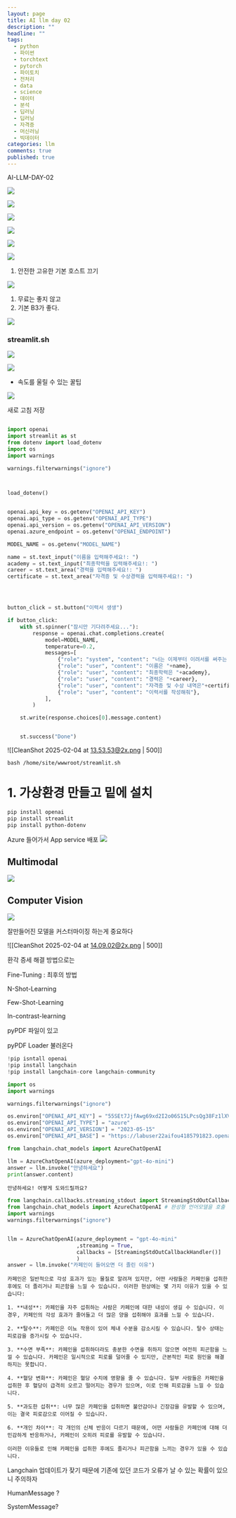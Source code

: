```yaml
---
layout: page
title: AI llm day 02
description: ""
headline: ""
tags:
  - python
  - 파이썬
  - torchtext
  - pytorch
  - 파이토치
  - 전처리
  - data
  - science
  - 데이터
  - 분석
  - 딥러닝
  - 딥러닝
  - 자격증
  - 머신러닝
  - 빅데이터
categories: llm
comments: true
published: true
---
```


AI-LLM-DAY-02

![](https://cdn.mathpix.com/snip/images/me2J6fr9qTHaxkRt_0oD1YUfNWQKFyrXfHz5mKrFpl8.original.fullsize.png)


![](https://cdn.mathpix.com/snip/images/eg_Eq9IgQ1C3cMHJkh8rRd0DuoO8ZFaFkGMOMmE-CXg.original.fullsize.png)




![](https://cdn.mathpix.com/snip/images/Qm5-7ot4sABim4hcJCW56bHxEzoiAMXui_avx4z6x2c.original.fullsize.png)


![](https://cdn.mathpix.com/snip/images/g7TNxyWjpv0v25SxlyqaB291L5zrzCmK9mhL6dfqr8E.original.fullsize.png)



![](https://cdn.mathpix.com/snip/images/Se_XMt7TXKXcgeGqTJrCzWfZCL-iokOe8bJH43jlAy4.original.fullsize.png)


![](https://cdn.mathpix.com/snip/images/dpnF8IEjZbM0mnhFhoR8YYetU2xQgfYJcaw8XzfM2g8.original.fullsize.png)


1. 안전한 고유한 기본 호스트 끄기 


![](https://cdn.mathpix.com/snip/images/tOcumjaVALmaXFILdRQhXhy0go8N4mCfPTzANs30YQE.original.fullsize.png)

1. 무료는 좋지 않고 
2. 기본 B3가 좋다. 


![](https://cdn.mathpix.com/snip/images/2TfMz50105BVD8mwNSXGP_hf3Fv16Ei06w9zrYXgcS0.original.fullsize.png)


### streamlit.sh

![](https://cdn.mathpix.com/snip/images/BeF5d6YwptajfaoeS57ZMAJTMAYh48NNKSEwYqFj5KY.original.fullsize.png)



![](https://cdn.mathpix.com/snip/images/MVhngwumiYPPOe0PAK0zprsyzS0siOLF-EiJ_Tv8eNY.original.fullsize.png)

- 속도를 울릴 수 있는 꿀팁 



![](https://cdn.mathpix.com/snip/images/F20VNyrlozQkSegik0GTBGVl4QrQDdrN-mhQtdtesgo.original.fullsize.png)


새로 고침 저장 


```python

import openai
import streamlit as st
from dotenv import load_dotenv
import os
import warnings

warnings.filterwarnings("ignore")



load_dotenv()


openai.api_key = os.getenv("OPENAI_API_KEY")
openai.api_type = os.getenv("OPENAI_API_TYPE")
openai.api_version = os.getenv("OPENAI_API_VERSION")
openai.azure_endpoint = os.getenv("OPENAI_ENDPOINT")

MODEL_NAME = os.getenv("MODEL_NAME")

name = st.text_input("이름을 입력해주세요!: ")
academy = st.text_input("최종학력을 입력해주세요!: ")
career = st.text_area("경력을 입력해주세요!: ")
certificate = st.text_area("자격증 및 수상경력을 입력해주세요!: ")




button_click = st.button("이력서 생생")

if button_click:
    with st.spinner("잠시만 기다려주세요..."):
        response = openai.chat.completions.create(
            model=MODEL_NAME,
            temperature=0.2,
            messages=[
                {"role": "system", "content": "너는 이제부터 이려서를 써주는 전문가야"},
                {"role": "user", "content": "이름은 "+name},
                {"role": "user", "content": "최종학력은 "+academy},
                {"role": "user", "content": "경력은 "+career},
                {"role": "user", "content": "자격증 및 수상 내역은"+certificate},
                {"role": "user", "content": "이력서를 작성해줘"},
            ],
        )

    st.write(response.choices[0].message.content)


    st.success("Done")
```

![[CleanShot 2025-02-04 at 13.53.53@2x.png | 500]]

```
bash /home/site/wwwroot/streamlit.sh
```


# 1. 가상환경 만들고 밑에 설치 

```bash
pip install openai
pip install streamlit
pip install python-dotenv
```

Azure 들어가서 App service 배포 
![](https://cdn.mathpix.com/snip/images/pfMBBJrOOmhFcWB3vujjNHIHZzcdwxoj_g6TCwdp9Bk.original.fullsize.png)


## Multimodal

![](https://cdn.mathpix.com/snip/images/TwihMzGa2rC7b-B36ixFuD6eZvOngIEgc8y46-q1nn8.original.fullsize.png)


## Computer Vision 


![](https://cdn.mathpix.com/snip/images/FPx2BT6B6Of2NEH25uZDvfFjD2rJFxXeMP-DHpIC6Ag.original.fullsize.png)

잘만들어진 모델을 커스터마이징 하는게 중요하다


![[CleanShot 2025-02-04 at 14.09.02@2x.png | 500]]

환각 증세 해결 방법으로는 

Fine-Tuning : 최후의 방법

N-Shot-Learning

Few-Shot-Learning

In-contrast-learning



pyPDF 파일이 있고 


pyPDF Loader 불러온다 









```python
!pip isntall openai
!pip install langchain
!pip install langchain-core langchain-community
```


```python
import os
import warnings

warnings.filterwarnings("ignore")
```


```python
os.environ["OPENAI_API_KEY"] = "55SEt7JjfAwg69xd2I2o06S15LPcsQg38Fz1lXVpmIwiASD5qSkfJQQJ99BBACfhMk5XJ3w3AAAAACOGKjcS"
os.environ["OPENAI_API_TYPE"] = "azure"
os.environ["OPENAI_API_VERSION"] = "2023-05-15"
os.environ["OPENAI_API_BASE"] = "https://labuser22aifou4185791823.openai.azure.com/"

```


```python
from langchain.chat_models import AzureChatOpenAI

llm = AzureChatOpenAI(azure_deployment="gpt-4o-mini")
answer = llm.invoke("안녕하세요")
print(answer.content)


```

    안녕하세요! 어떻게 도와드릴까요?

```python
from langchain.callbacks.streaming_stdout import StreamingStdOutCallbackHandler
from langchain.chat_models import AzureChatOpenAI # 완성형 언어모델을 호출
import warnings
warnings.filterwarnings("ignore")


llm = AzureChatOpenAI(azure_deployment = "gpt-4o-mini" 
                      ,streaming = True, 
                      callbacks = [StreamingStdOutCallbackHandler()]
                      )
answer = llm.invoke("카페인이 들어오면 더 졸린 이유")

```


    카페인은 일반적으로 각성 효과가 있는 물질로 알려져 있지만, 어떤 사람들은 카페인을 섭취한 후에도 더 졸리거나 피곤함을 느낄 수 있습니다. 이러한 현상에는 몇 가지 이유가 있을 수 있습니다:
    
    1. **내성**: 카페인을 자주 섭취하는 사람은 카페인에 대한 내성이 생길 수 있습니다. 이 경우, 카페인의 각성 효과가 줄어들고 더 많은 양을 섭취해야 효과를 느낄 수 있습니다.
    
    2. **탈수**: 카페인은 이뇨 작용이 있어 체내 수분을 감소시킬 수 있습니다. 탈수 상태는 피로감을 증가시킬 수 있습니다.
    
    3. **수면 부족**: 카페인을 섭취하더라도 충분한 수면을 취하지 않으면 여전히 피곤함을 느낄 수 있습니다. 카페인은 일시적으로 피로를 덜어줄 수 있지만, 근본적인 피로 원인을 해결하지는 못합니다.
    
    4. **혈당 변화**: 카페인은 혈당 수치에 영향을 줄 수 있습니다. 일부 사람들은 카페인을 섭취한 후 혈당이 급격히 오르고 떨어지는 경우가 있으며, 이로 인해 피로감을 느낄 수 있습니다.
    
    5. **과도한 섭취**: 너무 많은 카페인을 섭취하면 불안감이나 긴장감을 유발할 수 있으며, 이는 결국 피로감으로 이어질 수 있습니다.
    
    6. **개인 차이**: 각 개인의 신체 반응이 다르기 때문에, 어떤 사람들은 카페인에 대해 더 민감하게 반응하거나, 카페인이 오히려 피로를 유발할 수 있습니다.
    
    이러한 이유들로 인해 카페인을 섭취한 후에도 졸리거나 피곤함을 느끼는 경우가 있을 수 있습니다.




Langchain 업데이트가 잦기 때문에 기존에 있던 코드가 오류가 날 수 있는 확률이 있으니 주의하자 


HumanMessage ? 

SystemMessage? 
